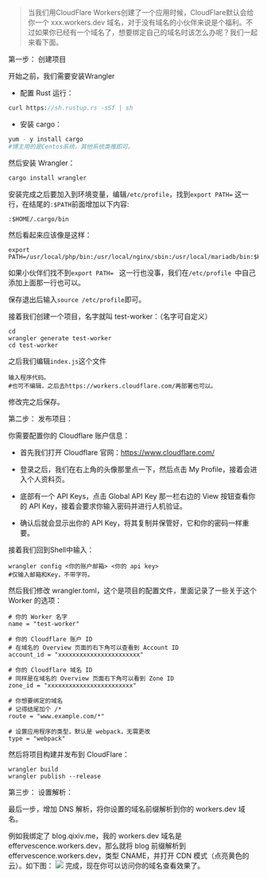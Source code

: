 > 当我们用CloudFlare Workers创建了一个应用时候，CloudFlare默认会给你一个 xxx.workers.dev 域名，对于没有域名的小伙伴来说是个福利。不过如果你已经有一个域名了，想要绑定自己的域名时该怎么办呢？我们一起来看下面。

第一步： 创建项目

开始之前，我们需要安装Wrangler

- 配置 Rust 运行：

```php
curl https://sh.rustup.rs -sSf | sh
```

- 安装 cargo：

```php
yum - y install cargo
#博主用的是Centos系统，其他系统类推即可。
```

然后安装 Wrangler：

```php
cargo install wrangler
```

安装完成之后要加入到环境变量，编辑``` /etc/profile ```，找到``` export PATH= ``` 这一行，在结尾的``` :$PATH ```前面增加以下内容:

```
:$HOME/.cargo/bin
```

然后看起来应该像是这样：

```
export PATH=/usr/local/php/bin:/usr/local/nginx/sbin:/usr/local/mariadb/bin:$HOME/.cargo/bin:$PATH
```

如果小伙伴们找不到```export PATH= ``` 这一行也没事，我们在```/etc/profile ```中自己添加上面那一行也可以。

保存退出后输入```source /etc/profile```即可。

接着我们创建一个项目，名字就叫 test-worker：（名字可自定义）

```
cd 
wrangler generate test-worker
cd test-worker
```

之后我们编辑```index.js```这个文件
```
输入程序代码。
#也可不编辑，之后去https://workers.cloudflare.com/再部署也可以。
```

修改完之后保存。

第二步： 发布项目：

你需要配置你的 Cloudflare 账户信息：
- 首先我们打开 Cloudflare 官网：https://www.cloudflare.com/

- 登录之后，我们在右上角的头像那里点一下，然后点击 My Profile，接着会进入个人资料页。

- 底部有一个 API Keys，点击 Global API Key 那一栏右边的 View 按钮查看你的 API Key，接着会要求你输入密码并进行人机验证。

- 确认后就会显示出你的 API Key，将其复制并保管好，它和你的密码一样重要。

接着我们回到Shell中输入：

```
wrangler config <你的账户邮箱> <你的 api key>
#仅输入邮箱和Key，不带字符。
```

然后我们修改 wrangler.toml，这个是项目的配置文件，里面记录了一些关于这个 Worker 的选项：

```
# 你的 Worker 名字
name = "test-worker"

# 你的 Cloudflare 账户 ID
# 在域名的 Overview 页面的右下角可以查看到 Account ID
account_id = "xxxxxxxxxxxxxxxxxxxxxxx"

# 你的 Cloudflare 域名 ID
# 同样是在域名的 Overview 页面右下角可以看到 Zone ID
zone_id = "xxxxxxxxxxxxxxxxxxxxxxxx"

# 你想要绑定的域名
# 记得结尾加个 /*
route = "www.example.com/*"

# 设置应用程序的类型，默认是 webpack，无需更改
type = "webpack"
```

然后将项目构建并发布到 CloudFlare：

```
wrangler build
wrangler publish --release
```

第三步： 设置解析：

最后一步，增加 DNS 解析，将你设置的域名前缀解析到你的 workers.dev 域名。

例如我绑定了 blog.qixiv.me，我的 workers.dev 域名是 effervescence.workers.dev，那么就将 blog 前缀解析到 effervescence.workers.dev，类型 CNAME，并打开 CDN 模式（点亮黄色的云）。如下图：
![](https://tc.ziyuan.ga/images/2019/06/15/1bda660f01f7c78e3.png)
完成，现在你可以访问你的域名查看效果了。
